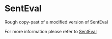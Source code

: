 # SentEval

Rough copy-past of a modified version of SentEval

For more information please refer to [SentEval](https://github.com/princeton-nlp/SimCSE/tree/main/SentEval)
